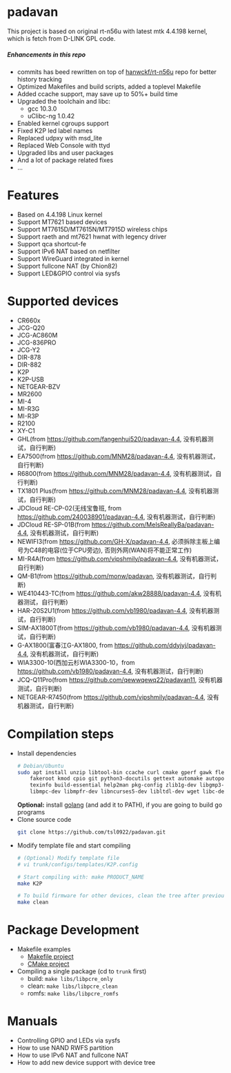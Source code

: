 # padavan #

This project is based on original rt-n56u with latest mtk 4.4.198 kernel, which is fetch from D-LINK GPL code.

##### Enhancements in this repo

- commits has beed rewritten on top of [hanwckf/rt-n56u](https://github.com/hanwckf/rt-n56u) repo for better history tracking
- Optimized Makefiles and build scripts, added a toplevel Makefile
- Added ccache support, may save up to 50%+ build time
- Upgraded the toolchain and libc:
  - gcc 10.3.0
  - uClibc-ng 1.0.42
 - Enabled kernel cgroups support
 - Fixed K2P led label names
 - Replaced udpxy with msd_lite
 - Replaced Web Console with ttyd
 - Upgraded libs and user packages
 - And a lot of package related fixes
 - ...

# Features

- Based on 4.4.198 Linux kernel
- Support MT7621 based devices
- Support MT7615D/MT7615N/MT7915D wireless chips
- Support raeth and mt7621 hwnat with legency driver
- Support qca shortcut-fe
- Support IPv6 NAT based on netfilter
- Support WireGuard integrated in kernel
- Support fullcone NAT (by Chion82)
- Support LED&GPIO control via sysfs

# Supported devices

- CR660x
- JCG-Q20
- JCG-AC860M
- JCG-836PRO
- JCG-Y2
- DIR-878
- DIR-882
- K2P
- K2P-USB
- NETGEAR-BZV
- MR2600
- MI-4
- MI-R3G
- MI-R3P
- R2100
- XY-C1
- GHL(from https://github.com/fangenhui520/padavan-4.4, 没有机器测试，自行判断)
- EA7500(from https://github.com/MNM28/padavan-4.4, 没有机器测试，自行判断)
- R6800(from https://github.com/MNM28/padavan-4.4, 没有机器测试，自行判断)
- TX1801 Plus(from https://github.com/MNM28/padavan-4.4, 没有机器测试，自行判断)
- JDCloud RE-CP-02(无线宝鲁班, from https://github.com/240038901/padavan-4.4, 没有机器测试，自行判断)
- JDCloud RE-SP-01B(from https://github.com/MeIsReallyBa/padavan-4.4, 没有机器测试，自行判断)
- NEWIFI3(from https://github.com/GH-X/padavan-4.4, 必须拆除主板上编号为C48的电容(位于CPU旁边), 否则外网(WAN)将不能正常工作)
- MI-R4A(from https://github.com/vipshmily/padavan-4.4, 没有机器测试，自行判断)
- QM-B1(from https://github.com/monw/padavan, 没有机器测试，自行判断)
- WE410443-TC(from https://github.com/akw28888/padavan-4.4, 没有机器测试，自行判断)
- HAR-20S2U1(from https://github.com/vb1980/padavan-4.4, 没有机器测试，自行判断)
- SIM-AX1800T(from https://github.com/vb1980/padavan-4.4, 没有机器测试，自行判断)
- G-AX1800(富春江G-AX1800, from https://github.com/ddyjyj/padavan-4.4, 没有机器测试，自行判断)
- WIA3300-10(西加云杉WIA3300-10，from https://github.com/vb1980/padavan-4.4, 没有机器测试，自行判断)
- JCQ-Q11Pro(from https://github.com/qewwqewq22/padavan11, 没有机器测试，自行判断)
- NETGEAR-R7450(from https://github.com/vipshmily/padavan-4.4, 没有机器测试，自行判断)
# Compilation steps

- Install dependencies
  ```sh
  # Debian/Ubuntu
  sudo apt install unzip libtool-bin ccache curl cmake gperf gawk flex bison nano xxd \
      fakeroot kmod cpio git python3-docutils gettext automake autopoint \
      texinfo build-essential help2man pkg-config zlib1g-dev libgmp3-dev \
      libmpc-dev libmpfr-dev libncurses5-dev libltdl-dev wget libc-dev-bin
  ```
  **Optional:** install [golang](https://go.dev/doc/install) (and add it to PATH), if you are going to build go programs
- Clone source code
  ```sh
  git clone https://github.com/tsl0922/padavan.git
  ```
- Modify template file and start compiling
  ```sh
  # (Optional) Modify template file
  # vi trunk/configs/templates/K2P.config

  # Start compiling with: make PRODUCT_NAME
  make K2P

  # To build firmware for other devices, clean the tree after previous build
  make clean
  ```

# Package Development

- Makefile examples
  - [Makefile project](trunk/libs/libpcre/Makefile) 
  - [CMake project](trunk/user/ttyd/Makefile)
- Compiling a single package (cd to `trunk` first)
  - build: `make libs/libpcre_only`
  - clean: `make libs/libpcre_clean`
  - romfs: `make libs/libpcre_romfs`

# Manuals

- Controlling GPIO and LEDs via sysfs
- How to use NAND RWFS partition
- How to use IPv6 NAT and fullcone NAT
- How to add new device support with device tree
